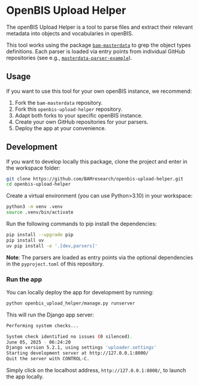 # OpenBIS Upload Helper

The openBIS Upload Helper is a tool to parse files and extract their relevant metadata into objects and vocabularies in openBIS.

This tool works using the package [`bam-masterdata`](https://github.com/BAMresearch/bam-masterdata) to grep the object types definitions. Each parser is loaded via entry points from individual GitHub repositories (see e.g., [`masterdata-parser-example`](https://github.dev/BAMresearch/masterdata-parser-example)).


## Usage

If you want to use this tool for your own openBIS instance, we recommend:
1. Fork the `bam-masterdata` repository.
2. Fork this `openbis-upload-helper` repository.
3. Adapt both forks to your specific openBIS instance.
4. Create your own GitHub repositories for your parsers.
5. Deploy the app at your convenience.

## Development

If you want to develop locally this package, clone the project and enter in the workspace folder:

```sh
git clone https://github.com/BAMresearch/openbis-upload-helper.git
cd openbis-upload-helper
```

Create a virtual environment (you can use Python>3.10) in your workspace:

```sh
python3 -m venv .venv
source .venv/bin/activate
```

Run the following commands to pip install the dependencies:
```sh
pip install --upgrade pip
pip install uv
uv pip install -e '.[dev,parsers]'
```

**Note**: The parsers are loaded as entry points via the optional dependencies in the `pyproject.toml` of this repository.

### Run the app

You can locally deploy the app for development by running:
```sh
python openbis_upload_helper/manage.py runserver
```

This will run the Django app server:
```sh
Performing system checks...

System check identified no issues (0 silenced).
June 05, 2025 - 06:24:20
Django version 5.2.1, using settings 'uploader.settings'
Starting development server at http://127.0.0.1:8000/
Quit the server with CONTROL-C.
```

Simply click on the localhost address, `http://127.0.0.1:8000/`, to launch the app locally.
